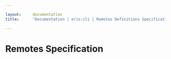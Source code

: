 ```yaml
---

layout:     documentation
title:      "Documentation | eris:cli | Remotes Definitions Specification"

---
```


# Remotes Specification
